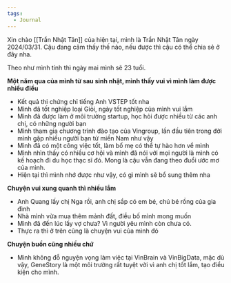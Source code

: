 ```yaml
---
tags:
  - Journal
---
```


Xin chào [[Trần Nhật Tân]] của hiện tại, mình là Trần Nhật Tân ngày 2024/03/31.
Cậu đang cảm thấy thế nào, nếu được thì cậu có thể chia sẻ ở đây nha.

Theo như mình tính thì ngày mai mình sẽ 23 tuổi.

**Một năm qua của mình từ sau sinh nhật, mình thấy vui vì mình làm được nhiều điều**

- Kết quả thi chứng chỉ tiếng Anh VSTEP tốt nha
- Mình đã tốt nghiệp loại Giỏi, ngày tốt nghiệp của mình vui lắm
- Mình đã được làm ở môi trường startup, học hỏi được nhiều từ các anh chị, có những người bạn
- Mình tham gia chương trình đào tạo của Vingroup, lần đầu tiên trong đời mình gặp nhiều người bạn từ miền Nam như vậy
- Mình đã có một công việc tốt, làm bố mẹ có thể tự hào hơn về mình
- Mình nhìn thấy có nhiều cơ hội và mình đã nói với mọi người là mình có kế hoạch đi du học thạc sĩ đó. Mong là cậu vẫn đang theo đuổi ước mơ của mình.
- Hiện tại thì mình nhớ được như vậy, có gì mình sẽ bổ sung thêm nha
    
**Chuyện vui xung quanh thì nhiều lắm**

- Anh Quang lấy chị Nga rồi, anh chị sắp có em bé, chú bé rồng của gia đình
- Nhà mình vừa mua thêm mảnh đất, điều bố mình mong muốn
- Mình đã đến lúc lấy vợ chưa? Vì người yêu mình còn chưa có.
- Thực ra thì ở trên cũng là chuyện vui của mình đó

**Chuyện buồn cũng nhiều chứ**

- Mình không đỗ nguyện vọng làm việc tại VinBrain và VinBigData, mặc dù vậy, GeneStory là một môi trường rất tuyệt vời vì anh chị tốt lắm, tạo điều kiện cho mình.